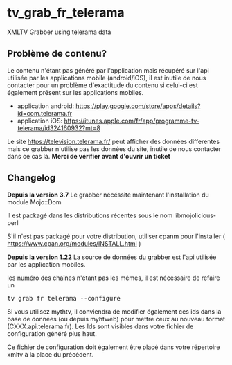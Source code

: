 # tv_grab_fr_telerama
XMLTV Grabber using telerama data

## Problème de contenu?
Le contenu n'étant pas généré par l'application mais récupéré sur l'api utilisée par les applications mobile (android/iOS), il est inutile de nous contacter pour un problème d'exactitude du contenu si celui-ci est également présent sur les applications mobiles.

* application android: https://play.google.com/store/apps/details?id=com.telerama.fr</br>
* application iOS: https://itunes.apple.com/fr/app/programme-tv-telerama/id324160932?mt=8</br>

Le site https://television.telerama.fr/ peut afficher des données differentes mais ce grabber n'utilise pas les données du site, inutile de nous contacter dans ce cas là.
<b>Merci de vérifier avant d'ouvrir un ticket</b>

## Changelog

<b>Depuis la version 3.7</b>
Le grabber nécéssite maintenant l'installation du module Mojo::Dom

Il est packagé dans les distributions récentes sous le nom libmojolicious-perl

S'il n'est pas packagé pour votre distribution, utiliser cpanm pour l'installer ( https://www.cpan.org/modules/INSTALL.html )

<b>Depuis la version 1.22</b> La source de données du grabber est l'api utilisée par les application mobiles.

les numéro des chaînes n'étant pas les mêmes, il est nécessaire de refaire un
<pre>
tv_grab_fr_telerama --configure
</pre>
Si vous utilisez mythtv, il conviendra de modifier également ces ids dans la base de données (ou depuis myhtweb) pour mettre ceux au nouveau format (CXXX.api.telerama.fr). Les Ids sont visibles dans votre fichier de configuration généré plus haut.

Ce fichier de configuration doit également être placé dans votre répertoire xmltv à la place du précédent.
